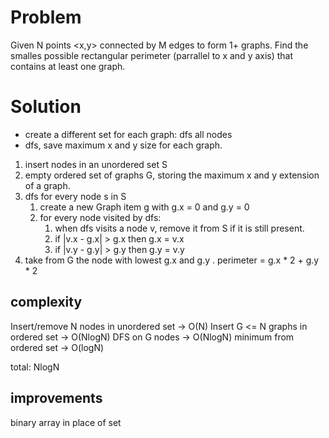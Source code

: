 # Problem
Given N points <x,y> connected by M edges to form 1+ graphs.
Find the smalles possible rectangular perimeter (parrallel to x and y axis) that contains at least one graph.

# Solution
- create a different set for each graph: dfs all nodes 
- dfs, save maximum x and y size for each graph.

1. insert nodes in an unordered set S
2. empty ordered set of graphs G, storing the maximum x and y extension of a graph. 
3. dfs for every node s in S
    1. create a new Graph item g with g.x = 0 and g.y = 0
    2. for every node visited by dfs:
        1. when dfs visits a node v, remove it from S if it is still present.
        2. if |v.x - g.x| > g.x then g.x = v.x
        3. if |v.y - g.y| > g.y then g.y = v.y
4. take from G the node with lowest g.x and g.y . perimeter = g.x * 2 + g.y * 2

## complexity 
Insert/remove N nodes in unordered set -> O(N)
Insert G <= N graphs in ordered set -> O(NlogN)
DFS on G nodes -> O(NlogN)
minimum from ordered set -> O(logN)

total: NlogN

## improvements
binary array in place of set